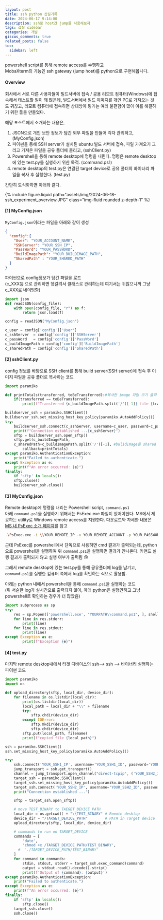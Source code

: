 ```yaml
---
layout: post
title: ssh python 삽질기록
date: 2024-06-17 9:14:00
description: ssh로 host간 jump를 사용해보자
tags: 삽질 sidebar
categories: 개발
giscus_comments: true
related_posts: false
toc:
  sidebar: left
---
```

powershell script를 통해 remote access를 수행하고<br>
MobaXterm의 기능인 ssh gateway (jump host)를 python으로 구현해봅니다.

#### Overview

 회사에서 서로 다른 사용자들이 빌드서버에 접속 / 공용 리모트 컴퓨터(Windows)에 접속해서 테스트할 일이 꽤 많은데,
빌드서버에서 빌드 이미지를 개인 PC로 가져오는 것도 귀찮고, 리모트 컴퓨터에 접속하면 상대방이 튕기는 여러 불편함이 많아
이를 해결하기 위한 툴을 만들었다.

 해당 포스트에서 소개하는 내용은,
 1. JSON으로 개인 보안 정보가 담긴 외부 파일을 만들어 각자 관리하고, (MyConfig.json)
 2. 파이썬을 통해 SSH server가 설치된 ubuntu 빌드 서버에 접속, 파일 가져오기 그리고 가져온 파일을 공유 폴더에 올리고, (sshClient.py)
 3. Powershell을 통해 remote desktop에 명령을 내린다. 명령은 remote desktop에 있는 test.py를 실행하기 위한 목적.  (command.ps1)
 4. remote desktop의 test.py은 연결된 target device로 공유 폴더의 바이너리 파일을 복사 후 실행한다. (test.py)

간단히 도식화하면 아래와 같다.
<div class="col-sm mt-3 mt-md-0">
        {% include figure.liquid path="assets/img/2024-06-18-ssh_experiment_overview.JPG" class="img-fluid rounded z-depth-1" %}
</div>


#### [1] MyConfig.json
`MyConfig.json`이라는 파일을 아래와 같이 생성
```JSON
{
  "config":{
    "User": "YOUR_ACCOUNT_NAME",
    "SSHServer": "YOUR_SSH_IP",
    "PassWord": "YOUR_PASSWORD",
    "BuildImagePath": "YOUR_BUILDIMAGE_PATH",
    "SharedPath" : "YOUR_SHARED_PATH"
  }
}
```

파이썬으로 config정보가 담긴 파일을 로드<br>
(c_XXX등 으로 관리하면 헷갈려서 클래스로 관리하는데 여기서는 귀찮으니까 그냥 c_XXX로 네이밍함)
```python
import json
def readJSON(config_file):
    with open(config_file, "r") as f:
        return json.load(f)

config = readJSON("MyConfig.json")

c_user = config['config']['User']
c_sshServer  = config['config']['SSHServer']
c_passWord   = config['config']['PassWord']
c_buildImagePath = config['config']['BuildImagePath']
c_sharedPath = config['config']['SharedPath']
```

#### [2] sshClient.py
config 정보를 바탕으로 SSH client를 통해 build server(SSH server)에 접속 후 이미지 파일을 공유 폴더로 복사하는 코드

```python
import paramiko

def printTotals(transferred, toBeTransferred):#복사한 image 파일 크기 출력
    if(transferred == toBeTransferred):
        print(f"Transferred {c_buildImagePath.split('/')[-1]} file {transferred/(1024*1024):.2f}MB to {c_sharedPath}")

buildserver_ssh = paramiko.SSHClient()
buildserver_ssh.set_missing_host_key_policy(paramiko.AutoAddPolicy())
try:
    buildserver_ssh.connect(c_sshServer, username=c_user, password=c_passWord)
    print(f"Connection established ...{c_sshServer}")
    sftp = buildserver_ssh.open_sftp()
    sftp.get(c_buildImagePath,
    c_sharedPath+c_buildImagePath.split('/')[-1], #bulidImage를 shared path에 복사
        callback=printTotals)
except paramiko.AuthenticationException:
    print("Failed to authenticate.")
except Exception as e:
    print(f"An error occurred: {e}")
finally:
    if 'sftp' in locals():
    sftp.close()
    buildserver_ssh.close()
```

#### [3] MyConfig.json
Remote desktop에 명령을 내리는 Powershell script, `command.ps1` <br>
아래 `command.ps1`을 실행하기 위해서는 PsExec.exe 파일이 있어야한다. MS에서 제공하는 utility로 Windows remote access를 지원한다.
다운로드와 자세한 내용은 <a href="https://learn.microsoft.com/en-us/sysinternals/downloads/psexec">MS 내 PsExec 소개 페이지</a>를 참고


```bash
.\PsExec.exe -i \\YOUR_REMOTE_IP -u YOUR_REMOTE_ACCOUNT -p YOUR_PASSWORD cmd /c python3 test.py 2>$null
```

근데 PsExec를 powershell에서 단독으로 사용하면 cmd 결과가 출력되는데, python으로 powershell을 실행하여 위 `command.ps1`을 실행하면 결과가 안나온다.
커맨드 실행 결과가 출력되지 않고 실행 여부가 출력됨 :cry:

 그래서 remote desktop에 있는 test.py를 통해 공유폴더에 log를 남기고, `command.ps1`를 실행한 컴퓨터 쪽에서 log를 확인하는 식으로 활용함.

아래는 python 내에서 powershell을 통해 `command.ps1`을 실행하는 코드<br>
(위 서술한 log가 실시간으로 출력되지 않아, 아래 python은 실행안하고 그냥 powershell로 확인하는 경우가 더 많았음)
```python
import subprocess as sp
try:
    res = sp.Popen(['powershell.exe', "YOURPATH\\command.ps1", ], shell=True, stdout=sp.PIPE, stderr=sp.PIPE)
    for line in res.stderr:
        print(line)
    for line in res.stdout:
        print(line)
except Exception as e:
        print(f"Exception {e}")
```

#### [4] test.py
마지막 remote desktop내에서 타겟 디바이스의 ssh--> ssh --> 바이너리 실행하는 파이썬 코드
```python
import paramiko
import os

def upload_directory(sftp, local_dir, device_dir):
    for filename in os.listdir(local_dir):
        print(os.listdir(local_dir))
        local_path = local_dir + "\\" + filename
        try:
            sftp.chdir(device_dir)
        except IOError:
            sftp.mkdir(device_dir)
            sftp.chdir(device_dir)
        sftp.put(local_path, filename)
        print(f"copied file {local_path}")

ssh = paramiko.SSHClient()
ssh.set_missing_host_key_policy(paramiko.AutoAddPolicy())

try:
    ssh.connect('YOUR_SSH1_IP', username='YOUR_SSH1_ID', password='YOUR_SSH1_PW')
    jump_transport = ssh.get_transport()
    channel = jump_transport.open_channel("direct-tcpip", ('YOUR_SSH2_IP', 22), ('YOUR_SSH1_IP',0))
    target_ssh = paramiko.SSHClient()
    target_ssh.set_missing_host_key_policy(paramiko.AutoAddPolicy())
    target_ssh.connect('YOUR_SSH2_IP', username='YOUR_SSH2_ID', password='YOUR_SSH2_PW', sock=channel)
    print("Connection established ...")

    sftp = target_ssh.open_sftp()

    # move TEST_BINARY to TAEGET_DEVICE_PATH
    local_dir = os.getcwd() + "\\TEST_BINARY" # Remote desktop
    device_dir = "/TARGET_DEVICE_PATH"        # PATH in Target device
    upload_directory(sftp, local_dir, device_dir)

    # commands to run on TARGET_DEVICE
    commands = [
        'date',
        'chmod +x /TARGET_DEVICE_PATH/TEST_BINARY',
      #  './TARGET_DEVICE_PATH/TEST_BINARY'
    ]
    for command in commands:
        stdin, stdout, stderr = target_ssh.exec_command(command)
        output = stdout.read().decode().strip()
        print(f'Output of {command}: {output}')
except paramiko.AuthenticationException:
    print("Failed to authenticate.")
except Exception as e:
    print(f"An error occurred: {e}")
finally:
    if 'sftp' in locals():
        sftp.close()
    target_ssh.close()
    ssh.close()
```